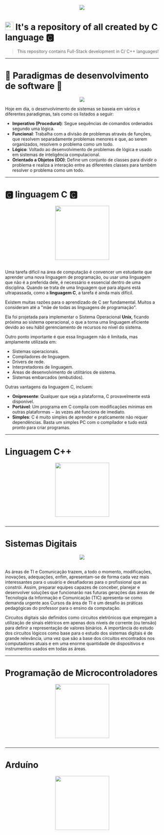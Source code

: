 <div align="center"><img src="https://askatul.com/wp-content/uploads/2020/12/C-Programming-Gate-2020-Set-1-1.jpg"></div>

# <img src="https://upload.wikimedia.org/wikipedia/commons/1/18/C_Programming_Language.svg" height="27"> It's a repository of all created by C language 🅲

<blockquote>This repository contains Full-Stack development in C/ C++ languages!</blockquote>

----

# 🐒 Paradigmas de desenvolvimento de software 🧒

<div align="center"><img src="https://user-images.githubusercontent.com/61624336/112900537-065ce480-90ba-11eb-86f7-f9006445876a.png"></div>

Hoje em dia, o desenvolvimento de sistemas se baseia em vários e diferentes paradigmas, tais como os listados a seguir:

- **Imperativo (Procedural)**: Segue sequências de comandos ordenados segundo uma lógica.
- **Funcional**: Trabalha com a divisão de problemas através de funções, que resolvem separadamente problemas menores e que, ao serem organizados, resolvem o problema como um todo.
- **Lógico**: Voltado ao desenvolvimento de problemas de lógica e usado em sistemas de inteligência computacional.
- **Orientado a Objetos (OO)**: Define um conjunto de classes para dividir o problema e realiza a interação entre as diferentes classes para também resolver o problema como um todo.

----

# 🅲 linguagem C 🅲
<div align="center"><img src="https://upload.wikimedia.org/wikipedia/commons/1/18/C_Programming_Language.svg" height="177"></div><br \>

Uma tarefa difícil na área de computação é convencer um estudante que aprender uma nova linguagem de programação, ou usar uma linguagem que não é a preferida dele, é necessário e essencial dentro de uma disciplina. Quando se trata de uma linguagem que para alguns está ultrapassada, como a **linguagem C**, a tarefa é ainda mais difícil.

Existem muitas razões para o aprendizado de C ser fundamental. Muitos a consideram até a "mãe de todas as linguagens de programação".

Ela foi projetada para implementar o Sistema Operacional **Unix**, ficando próxima ao sistema operacional, o que a torna uma linguagem eficiente devido ao seu hábil gerenciamento de recursos no nível do sistema.

Outro ponto importante é que essa linguagem não é limitada, mas amplamente utilizada em:

- Sistemas operacionais.
- Compiladores de linguagem.
- Drivers de rede.
- Interpretadores de linguagem.
- Áreas de desenvolvimento de utilitários de sistema.
- Sistemas embarcados (embutidos).

Outras vantagens da linguagem C, incluem:

- **Onipresente**: Qualquer que seja a plataforma, C provavelmente está disponível.
- **Portável**: Um programa em C compila com modificações mínimas em outras plataformas − às vezes até funciona de imediato.
- **Simples**: C é muito simples de aprender e praticamente não requer dependências. Basta um simples PC com o compilador e tudo está pronto para criar programas.

----

# Linguagem C++
<div align="center"><img src="https://cdn.worldvectorlogo.com/logos/c.svg" height="177"></div><br \>

----

# Sistemas Digitais
<div align="center"><img src="https://d3njjcbhbojbot.cloudfront.net/api/utilities/v1/imageproxy/https://coursera-course-photos.s3.amazonaws.com/a0/84ba1dc886b1a592c8dc7e6b19e512/logo-sistemas-digitales.png?auto=format%2Ccompress&dpr=1"></div><br \>

As áreas de TI e Comunicação trazem, a todo o momento, modificações, inovações, adequações, enfim, apresentam-se de forma cada vez mais interessantes para o usuário e
desafiadoras para o profissional que as constrói. Assim, preparar equipes capazes de conceber, planejar e desenvolver soluções que funcionarão nas futuras gerações das áreas
de Tecnologia da Informação e Comunicação (TIC) apresenta-se como demanda urgente aos Cursos da área de TI e um desafio às práticas pedagógicas do professor para o ensino
da computação.

Circuitos digitais são definidos como circuitos eletrônicos que empregam a utilização de sinais elétricos em apenas dois níveis de corrente (ou tensão) para definir a representação de valores binários. A importância do estudo dos circuitos lógicos como base para o estudo dos sistemas digitais é de grande relevância, uma vez que são a base dos circuitos encontrados nos computadores atuais e em uma enorme quantidade de dispositivos e instrumentos usados em todas as áreas.

----

# Programação de Microcontroladores
<div align="center"><img src="https://upload.wikimedia.org/wikipedia/commons/5/58/DIL16_Labelled.svg" height="177"></div><br \>

----

# Arduíno
<div align="center"><img src="https://upload.wikimedia.org/wikipedia/commons/8/87/Arduino_Logo.svg" height="177"></div><br \>
